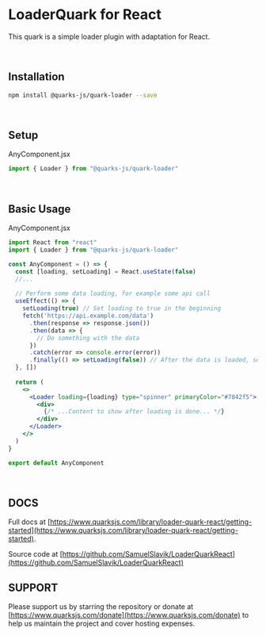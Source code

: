 # LoaderQuark for React

This quark is a simple loader plugin with adaptation for React.

<br/>

## Installation

```sh
npm install @quarks-js/quark-loader --save
```

<br/>

## Setup
AnyComponent.jsx
```js
import { Loader } from "@quarks-js/quark-loader"
```

<br/>

## Basic Usage
AnyComponent.jsx
```jsx
import React from "react"
import { Loader } from "@quarks-js/quark-loader"

const AnyComponent = () => {
  const [loading, setLoading] = React.useState(false)
  //...
  
  // Perform some data loading, for example some api call
  useEffect(() => {
    setLoading(true) // Set loading to true in the beginning
    fetch('https://api.example.com/data')
      .then(response => response.json())
      .then(data => {
        // Do something with the data
      })
      .catch(error => console.error(error))
      .finally(() => setLoading(false)) // After the data is loaded, set loading to false
  }, [])
  
  return (
    <>
      <Loader loading={loading} type="spinner" primaryColor="#7842f5">
        <div>
          {/* ...Content to show after loading is done... */}
        </div>  
      </Loader>
    </>
  ) 
}

export default AnyComponent
```

<br/>

## DOCS
Full docs at [https://www.quarksjs.com/library/loader-quark-react/getting-started](https://www.quarksjs.com/library/loader-quark-react/getting-started).

Source code at [https://github.com/SamuelSlavik/LoaderQuarkReact](https://github.com/SamuelSlavik/LoaderQuarkReact)

## SUPPORT
Please support us by starring the repository or donate at [https://www.quarksjs.com/donate](https://www.quarksjs.com/donate) to help us maintain the project and cover hosting expenses.